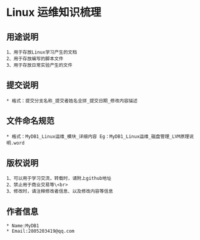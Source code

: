 # Linux 运维知识梳理

## 用途说明

	1、用于存放Linux学习产生的文档  
	2、用于存放编写的脚本文件  
	3、用于存放日常实验产生的文件  

## 提交说明

	* 格式：提交分支名称_提交者姓名全拼_提交日期_修改内容描述

## 文件命名规范

	* 格式：MyDB1_Linux运维_模块_详细内容 Eg：MyDB1_Linux运维_磁盘管理_LVM原理说明.word

## 版权说明

	1、可以用于学习交流，转载时，请附上github地址  
	2、禁止用于商业交易等\<br>
	3、修改时，请注释修改者信息、以及修改内容等信息  

## 作者信息

	* Name:MyDB1  
	* Email:2805203419@qq.com  